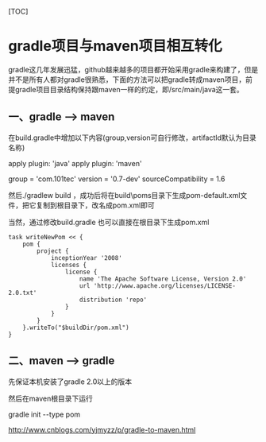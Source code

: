 [TOC]



# gradle项目与maven项目相互转化

gradle这几年发展迅猛，github越来越多的项目都开始采用gradle来构建了，但是并不是所有人都对gradle很熟悉，下面的方法可以把gradle转成maven项目，前提gradle项目目录结构保持跟maven一样的约定，即/src/main/java这一套。

## 一、gradle --> maven

在build.gradle中增加以下内容(group,version可自行修改，artifactId默认为目录名称)

apply plugin: 'java'
apply plugin: 'maven'

group = 'com.101tec'
version = '0.7-dev'
sourceCompatibility = 1.6

然后./gradlew build ，成功后将在build\poms目录下生成pom-default.xml文件，把它复制到根目录下，改名成pom.xml即可

当然，通过修改build.gradle 也可以直接在根目录下生成pom.xml

```
task writeNewPom << {
    pom {
        project {
            inceptionYear '2008'
            licenses {
                license {
                    name 'The Apache Software License, Version 2.0'
                    url 'http://www.apache.org/licenses/LICENSE-2.0.txt'
                    distribution 'repo'
                }
            }
        }
    }.writeTo("$buildDir/pom.xml")
} 
```

## 二、maven --> gradle

先保证本机安装了gradle 2.0以上的版本

然后在maven根目录下运行

gradle init --type pom





http://www.cnblogs.com/yjmyzz/p/gradle-to-maven.html